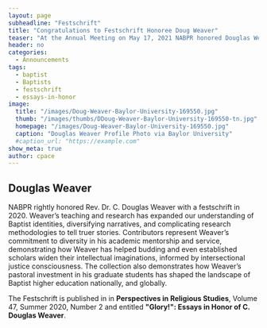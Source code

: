 ```yaml
---
layout: page
subheadline: "Festschrift"
title: "Congratulations to Festschrift Honoree Doug Weaver"
teaser: "At the Annual Meeting on May 17, 2021 NABPR honored Douglas Weaver of Baylor University with a Festschrift."
header: no
categories:
  - Announcements
tags:
  - baptist
  - Baptists
  - festschrift
  - essays-in-honor
image:
  title: "/images/Doug-Weaver-Baylor-University-169550.jpg"
  thumb: "/images/thumbs/DDoug-Weaver-Baylor-University-169550-tn.jpg"
  homepage: "/images/Doug-Weaver-Baylor-University-169550.jpg"
  caption: "Douglas Weaver Profile Photo via Baylor University"
  #caption_url: "https://example.com"
show_meta: true
author: cpace
---
```

## Douglas Weaver
NABPR rightly honored Rev. Dr. C. Douglas Weaver with a festschrift in 2020. Weaver’s teaching and research has expanded our understanding of Baptist identities, diversifying narratives, and complicating research methodologies to tell truer stories. Contributors represent Weaver’s commitment to diversity in his academic mentorship and service, demonstrating how Weaver has helped budding and even established scholars widen their intellectual imaginations, informed by intersectional justice consciousness. The collection also demonstrates how Weaver’s pastoral investment in his graduate students has shaped the landscape of Baptist higher education nationally, and globally.

The Festschrift is published in in **Perspectives in Religious Studies**, Volume 47, Summer 2020, Number 2 and entitled **"Glory!": Essays in Honor of C. Douglas Weaver**.
